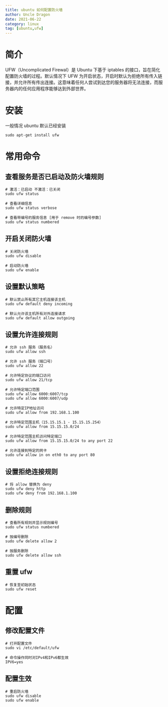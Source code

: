 ```yaml
---
title: ubuntu 如何配置防火墙
author: Uncle Dragon
date: 2021-06-22
category: linux
tag: [ubuntu,ufw]
---
```



# 简介
UFW（Uncomplicated Firewal）是 Ubuntu 下基于 iptables 的接口，旨在简化配置防火墙的过程。默认情况下 UFW 为开启状态，开启时默认为拒绝所有传入链接，并允许所有传出连接。这意味着任何人尝试到达您的服务器将无法连接，而服务器内的任何应用程序能够达到外部世界。
 
 # 安装
 一般情况 ubuntu 默认已经安装
 
 ```shell
 sudo apt-get install ufw
 ```
 
 # 常用命令
 
 ## 查看服务是否已启动及防火墙规则
 
```shell
# 激活：已启动 不激活：已关闭
sudo ufw status

# 查看详细信息
sudo ufw status verbose

# 查看带编号的服务信息 [用于 remove 时的编号参数]
sudo ufw status numbered
```

## 开启关闭防火墙

```shell
# 关闭防火墙
sudo ufw disable

# 启动防火墙
sudo ufw enable
```

## 设置默认策略
```shell
# 默认禁止所有其它主机连接该主机
sudo ufw default deny incoming

# 默认允许该主机所有对外连接请求
sudo ufw default allow outgoing
```

## 设置允许连接规则
```shell
# 允许 ssh 服务（服务名）
sudo ufw allow ssh

# 允许 ssh 服务（端口号）
sudo ufw allow 22

# 允许特定协议的端口访问
sudo ufw allow 21/tcp

# 允许特定端口范围
sudo ufw allow 6000:6007/tcp
sudo ufw allow 6000:6007/udp

# 允许特定IP地址访问
sudo ufw allow from 192.168.1.100

# 允许特定范围主机（15.15.15.1 - 15.15.15.254）
sudo ufw allow from 15.15.15.0/24

# 允许特定范围主机访问特定端口
sudo ufw allow from 15.15.15.0/24 to any port 22

# 允许连接到特定的网卡
sudo ufw allow in on eth0 to any port 80
```

## 设置拒绝连接规则
```shell
# 将 allow 替换为 deny
sudo ufw deny http
sudo ufw deny from 192.168.1.100
```

## 删除规则
```shell
# 查看所有规则并显示规则编号
sudo ufw status numbered

# 按编号删除
sudo ufw delete allow 2

# 按服务删除
sudo ufw delete allow ssh
```


## 重置 ufw

```shell
# 恢复至初始状态
sudo ufw reset
```

# 配置
## 修改配置文件
```shell
# 打开配置文件
sudo vi /etc/default/ufw

# 命令操作同时对IPv4和IPv6都生效
IPV6=yes
```

## 配置生效
```shell
# 重启防火墙
sudo ufw disable
sudo ufw enable
```

